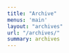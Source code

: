 ```yaml
---
title: "Archive"
menus: 'main'
layout: "archives"
url: "/archives/"
summary: archives
---
```

<!--stackedit_data:
eyJoaXN0b3J5IjpbOTMxMzI5MzNdfQ==
-->